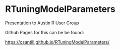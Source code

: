 # RTuningModelParameters
Presentation to Austin R User Group

Github Pages for this can be be found:

https://csantill.github.io/RTuningModelParameters/
